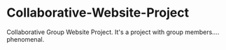 # Collaborative-Website-Project
Collaborative Group Website Project.  It's a project with group members.... phenomenal.
